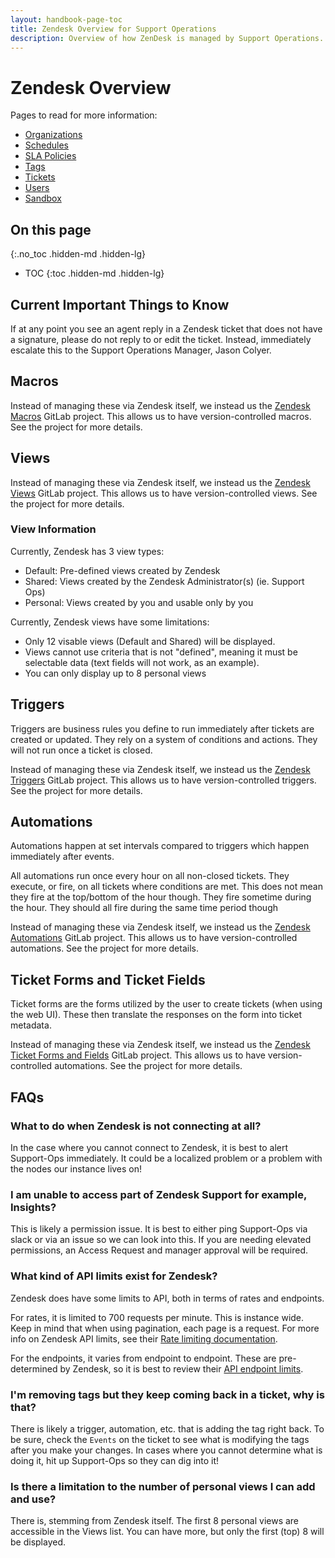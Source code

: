 ```yaml
---
layout: handbook-page-toc
title: Zendesk Overview for Support Operations
description: Overview of how ZenDesk is managed by Support Operations.
---
```


# Zendesk Overview

Pages to read for more information:

* [Organizations](organizations.html)
* [Schedules](schedules.html)
* [SLA Policies](slas.html)
* [Tags](tags.html)
* [Tickets](tickets.html)
* [Users](users.html)
* [Sandbox](sandbox.html)

## On this page
{:.no_toc .hidden-md .hidden-lg}

- TOC
{:toc .hidden-md .hidden-lg}

## Current Important Things to Know

If at any point you see an agent reply in a Zendesk ticket that does not have a
signature, please do not reply to or edit the ticket. Instead, immediately
escalate this to the Support Operations Manager, Jason Colyer.

## Macros

Instead of managing these via Zendesk itself, we instead us the
[Zendesk Macros](https://gitlab.com/gitlab-com/support/support-ops/zendesk-macros/)
GitLab project. This allows us to have version-controlled macros. See the
project for more details.

## Views

Instead of managing these via Zendesk itself, we instead us the
[Zendesk Views](https://gitlab.com/gitlab-com/support/support-ops/zendesk-views)
GitLab project. This allows us to have version-controlled views. See the
project for more details.

### View Information

Currently, Zendesk has 3 view types:

* Default: Pre-defined views created by Zendesk
* Shared: Views created by the Zendesk Administrator(s) (ie. Support Ops)
* Personal: Views created by you and usable only by you

Currently, Zendesk views have some limitations:

* Only 12 visable views (Default and Shared) will be displayed.
* Views cannot use criteria that is not "defined", meaning it must be selectable data (text fields will not work, as an example).
* You can only display up to 8 personal views

## Triggers

Triggers are business rules you define to run immediately after tickets are
created or updated. They rely on a system of conditions and actions. They will
not run once a ticket is closed.

Instead of managing these via Zendesk itself, we instead us the
[Zendesk Triggers](https://gitlab.com/gitlab-com/support/support-ops/zendesk-triggers)
GitLab project. This allows us to have version-controlled triggers. See the
project for more details.

## Automations
Automations happen at set intervals compared to triggers which happen immediately after events. 

All automations run once every hour on all non-closed tickets. They execute, or
fire, on all tickets where conditions are met. This does not mean they fire at
the top/bottom of the hour though. They fire sometime during the hour. They
should all fire during the same time period though

Instead of managing these via Zendesk itself, we instead us the
[Zendesk Automations](https://gitlab.com/gitlab-com/support/support-ops/zendesk-automations)
GitLab project. This allows us to have version-controlled automations. See the
project for more details.

## Ticket Forms and Ticket Fields

Ticket forms are the forms utilized by the user to create tickets (when using
the web UI). These then translate the responses on the form into ticket
metadata.

Instead of managing these via Zendesk itself, we instead us the
[Zendesk Ticket Forms and Fields](https://gitlab.com/gitlab-com/support/support-ops/zendesk-ticket-forms-and-fields )
GitLab project. This allows us to have version-controlled automations. See the
project for more details.

## FAQs

### What to do when Zendesk is not connecting at all?

In the case where you cannot connect to Zendesk, it is best to alert Support-Ops
immediately. It could be a localized problem or a problem with the nodes our
instance lives on!

### I am unable to access part of Zendesk Support for example, Insights?

This is likely a permission issue. It is best to either ping Support-Ops via
slack or via an issue so we can look into this. If you are needing elevated
permissions, an Access Request and manager approval will be required.

### What kind of API limits exist for Zendesk?

Zendesk does have some limits to API, both in terms of rates and endpoints.

For rates, it is limited to 700 requests per minute. This is instance wide.
Keep in mind that when using pagination, each page is a request. For more info
on Zendesk API limits, see their
[Rate limiting documentation](https://developer.zendesk.com/rest_api/docs/support/introduction#rate-limits).

For the endpoints, it varies from endpoint to endpoint. These are pre-determined
by Zendesk, so it is best to review their
[API endpoint limits](https://developer.zendesk.com/rest_api/docs/support/introduction#endpoint-specific-rate-limits).

### I'm removing tags but they keep coming back in a ticket, why is that?

There is likely a trigger, automation, etc. that is adding the tag right back.
To be sure, check the `Events` on the ticket to see what is modifying the tags
after you make your changes. In cases where you cannot determine what is doing
it, hit up Support-Ops so they can dig into it!

### Is there a limitation to the number of personal views I can add and use?

There is, stemming from Zendesk itself. The first 8 personal views are
accessible in the Views list. You can have more, but only the first (top) 8 will
be displayed.
